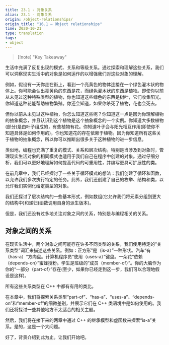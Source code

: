 ```yaml
---
title: 23.1 - 对象关系
alias: 23.1 - 对象关系
origin: /object-relationships/
origin_title: "16.1 — Object relationships"
time: 2020-10-21
type: translation
tags:
- object
---
```



> [!note] "Key Takeaway"

生活中充满了反复出现的模式、关系和等级关系。通过探索和理解这些关系，我们可以洞察现实生活中的对象是如何运作的以增强我们对这些对象的理解。

例如，假设有一天你走在街上，看到一个亮黄色的物体连接在一个绿色灌木状的物体上。你可能会认出亮黄色的东西是花，而绿色灌木状的东西是植物。即使你以前从未见过这种特殊类型的植物，你也知道这些绿色的东西是树叶，它们收集阳光。你知道这种花能帮助植物繁殖。你还会知道，如果你杀死了植物，花也会死去。

但你以前从未见过这种植物，你怎么知道这些呢？你知道这一点是因为你理解植物的抽象概念，并且认识到这个植物是这个抽象概念的一个实例。你知道大多数植物(部分)是由叶子组成的，有些植物有花。你知道叶子会与阳光相互作用(即使你不知道具体是如何作用的)，你也知道花的存在依赖于植物。因为你知道所有这些关于植物的抽象概念，所以你可以推断出很多关于这种植物的进一步信息。

类似地，编程也充满了重复的模式、关系和层次结构。特别是当涉及到对象时，管理现实生活对象的相同模式也适用于我们自己在程序中创建的对象。通过仔细分析，我们可以更好地理解如何提高代码的可重用性，并编写更具可扩展性的类。

在前几章中，我们已经探讨了一些关于循环模式的想法：我们创建了循环和函数，以允许我们多次执行特定的任务。此外，我们还创建了自己的枚举、结构和类，以允许我们实例化给定类型的对象。

我们还探讨了层次结构的一些基本形式，例如数组(它允许我们将元素分组到更大的结构中)和递归(函数调用自身的派生版本)。

但是，我们还没有过多地关注对象之间的关系，特别是与编程相关的关系。


## 对象之间的关系

在现实生活中，两个对象之间可能存在许多不同类型的关系，我们使用特定的“关系类型”词汇来描述这些关系。例如：正方形”是（is-a）”一种形状。汽车“有（has-a）“方向盘。计算机程序员“使用（uses-a）”键盘。一朵花“依赖（depends-on）”蜜蜂授粉。学生是班级的“成员（member-of）”。你的大脑作为你的“一部分（part-of）”存在(至少，如果你已经走到这一步，我们可以合理地假设是这样)。

所有这些关系类型在 C++ 中都有有用的类比。

在本章中，我们将探索关系类型“part-of”、“has-a”、“uses-a”、“depends-on”和“member-of”的细微差别，并展示它们在 C++ 类语境中是如何使用的。我们还将探讨一些其他地方不太适合的相关主题。

然后，我们将在接下来的两章中通过 C++ 的继承模型和虚函数来探索“is-a”关系。是的，这是一个大问题。

好了，背景介绍到此为止。让我们开始吧。

